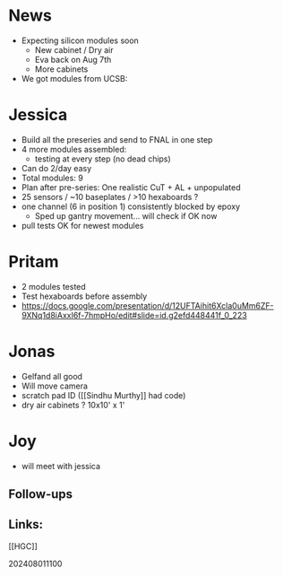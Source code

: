 
# News
- Expecting silicon modules soon
	- New cabinet / Dry air 
	- Eva back on Aug 7th
	- More cabinets 
- We got modules from UCSB: 

# Jessica
- Build all the preseries and send to FNAL in one step
- 4 more modules assembled: 
	- testing at every step (no dead chips)
- Can do 2/day easy 
- Total modules: 9 
- Plan after pre-series: One realistic CuT + AL + unpopulated
- 25 sensors / ~10 baseplates / >10 hexaboards ? 
- one channel (6 in position 1) consistently blocked by epoxy
	- Sped up gantry movement... will check if OK now
- pull tests OK for newest modules

# Pritam
- 2 modules tested
- Test hexaboards before assembly
- https://docs.google.com/presentation/d/12UFTAihit6Xcla0uMm6ZF-9XNq1d8iAxxI6f-7hmpHo/edit#slide=id.g2efd448441f_0_223

# Jonas
- Gelfand all good
- Will move camera
- scratch pad ID ([[Sindhu Murthy]] had code)
- dry air cabinets ? 10x10' x 1'

# Joy
- will meet with jessica 






## Follow-ups


## Links: 
[[HGC]]


202408011100
